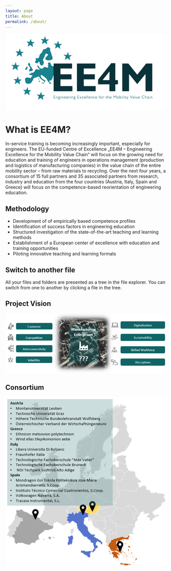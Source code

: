 ```yaml
---
layout: page
title: About
permalink: /about/
---
```


![ee4m-logo](/assets/images/ee4m-logo.png)

# What is EE4M?

In-service training is becoming increasingly important, especially for engineers. The EU-funded Centre of Excellence „EE4M – Engineering Excellence for the Mobility Value Chain“ will focus on the growing need for education and training of engineers in operations management (production and logistics of manufacturing companies) in the value chain of the entire mobility sector – from raw materials to recycling. Over the next four years, a consortium of 15 full partners and 35 associated partners from research, industry and education from the four countries (Austria, Italy, Spain and Greece) will focus on the competence-based reorientation of engineering education.

## Methodology

- Development of of empirically based competence profiles
- Identification of success factors in engineering education
- Structured investigation of the state-of-the-art teaching and learning methods
- Establishment of a European center of excellence with education and training opportunities
- Piloting innovative teaching and learning formats

## Switch to another file

All your files and folders are presented as a tree in the file explorer. You can switch from one to another by clicking a file in the tree.

## Project Vision

![project vision](/assets/images/project-vision.png)

## Consortium

![consortium](/assets/images/consortium.png)
